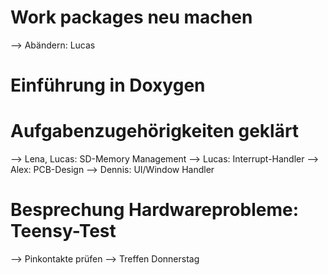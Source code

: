 # Work packages neu machen
--> Abändern: Lucas

# Einführung in Doxygen

# Aufgabenzugehörigkeiten geklärt
--> Lena, Lucas: SD-Memory Management
--> Lucas: Interrupt-Handler
--> Alex: PCB-Design
--> Dennis: UI/Window Handler

# Besprechung Hardwareprobleme: Teensy-Test
--> Pinkontakte prüfen
--> Treffen Donnerstag


